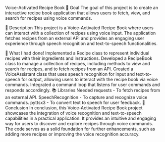 Voice-Activated Recipe Book
🎯 Goal
The goal of this project is to create an interactive recipe book application that allows users to fetch, view, and search for recipes using voice commands.

🧾 Description
This project is a Voice-Activated Recipe Book where users can interact with a collection of recipes using voice input. The application fetches recipes from an external API and provides an engaging user experience through speech recognition and text-to-speech functionalities.

🧮 What I had done!
Implemented a Recipe class to represent individual recipes with their ingredients and instructions.
Developed a RecipeBook class to manage a collection of recipes, including methods to view and search for recipes, and to fetch recipes from an API.
Created a VoiceAssistant class that uses speech recognition for input and text-to-speech for output, allowing users to interact with the recipe book via voice commands.
Integrated a command loop that listens for user commands and responds accordingly.
📚 Libraries Needed
requests - To fetch recipes from an external API.
SpeechRecognition - To capture and recognize voice commands.
pyttsx3 - To convert text to speech for user feedback.
📢 Conclusion
In conclusion, this Voice-Activated Recipe Book project showcases the integration of voice recognition and text-to-speech capabilities in a practical application. It provides an intuitive and engaging way for users to discover and explore recipes through voice commands. The code serves as a solid foundation for further enhancements, such as adding more recipes or improving the voice recognition accuracy.